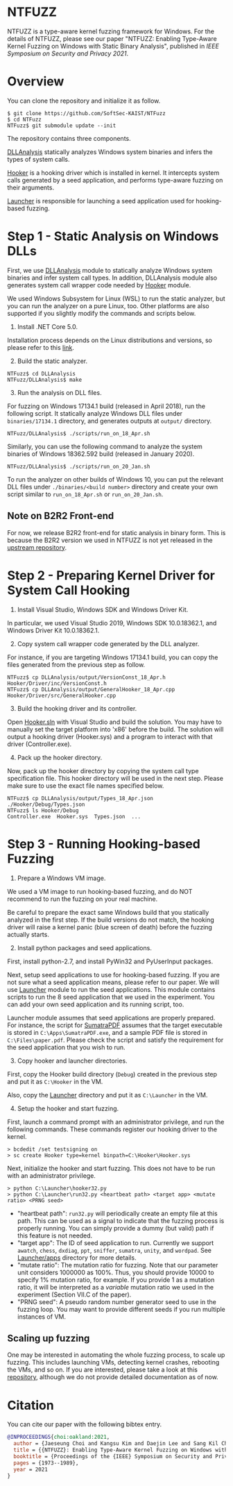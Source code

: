 # NTFUZZ

NTFUZZ is a type-aware kernel fuzzing framework for Windows. For the details of
NTFUZZ, please see our paper "NTFUZZ: Enabling Type-Aware Kernel Fuzzing on
Windows with Static Binary Analysis", published in *IEEE Symposium on Security
and Privacy 2021*.

# Overview

You can clone the repository and initialize it as follow.

```
$ git clone https://github.com/SoftSec-KAIST/NTFuzz
$ cd NTFuzz
NTFuzz$ git submodule update --init
```

The repository contains three components.

[DLLAnalysis](./DLLAnalysis) statically analyzes Windows system binaries and
infers the types of system calls.

[Hooker](./Hooker) is a hooking driver which is installed in kernel. It
intercepts system calls generated by a seed application, and performs type-aware
fuzzing on their arguments.

[Launcher](./Launcher) is responsible for launching a seed application used for
hooking-based fuzzing.

# Step 1 - Static Analysis on Windows DLLs

First, we use [DLLAnalysis](./DLLAnalysis) module to statically analyze Windows
system binaries and infer system call types. In addition, DLLAnalysis module
also generates system call wrapper code needed by [Hooker](./Hooker) module.

We used Windows Subsystem for Linux (WSL) to run the static analyzer, but you
can run the analyzer on a pure Linux, too. Other platforms are also supported if
you slightly modify the commands and scripts below.

1. Install .NET Core 5.0.

Installation process depends on the Linux distributions and versions, so please
refer to this [link](https://docs.microsoft.com/en-us/dotnet/core/install/).

2. Build the static analyzer.

```
NTFuzz$ cd DLLAnalysis
NTFuzz/DLLAnalysis$ make
```

3. Run the analysis on DLL files.

For fuzzing on Windows 17134.1 build (released in April 2018), run the following
script. It statically analyze Windows DLL files under `binaries/17134.1`
directory, and generates outputs at `output/` directory.
```
NTFuzz/DLLAnalysis$ ./scripts/run_on_18_Apr.sh
```

Similarly, you can use the following command to analyze the system binaries of
Windows 18362.592 build (released in January 2020).
```
NTFuzz/DLLAnalysis$ ./scripts/run_on_20_Jan.sh
```

To run the analyzer on other builds of Windows 10, you can put the relevant DLL
files under `./binaries/<build number>` directory and create your own script
similar to `run_on_18_Apr.sh` or `run_on_20_Jan.sh`.

## Note on B2R2 Front-end

For now, we release B2R2 front-end for static analysis in binary form. This is
because the B2R2 version we used in NTFUZZ is not yet released in the [upstream
repository](https://github.com/B2R2-org/B2R2).

# Step 2 - Preparing Kernel Driver for System Call Hooking

1. Install Visual Studio, Windows SDK and Windows Driver Kit.

In particular, we used Visual Studio 2019, Windows SDK 10.0.18362.1, and Windows
Driver Kit 10.0.18362.1.

2. Copy system call wrapper code generated by the DLL analyzer.

For instance, if you are targeting Windows 17134.1 build, you can copy the files
generated from the previous step as follow.
```
NTFuzz$ cp DLLAnalysis/output/VersionConst_18_Apr.h Hooker/Driver/inc/VersionConst.h
NTFuzz$ cp DLLAnalysis/output/GeneralHooker_18_Apr.cpp Hooker/Driver/src/GeneralHooker.cpp
```

3. Build the hooking driver and its controller.

Open [Hooker.sln](Hooker/Hooker.sln) with Visual Studio and build the
solution. You may have to manually set the target platform into 'x86' before the
build. The solution will output a hooking driver (Hooker.sys) and a program to
interact with that driver (Controller.exe).

4. Pack up the hooker directory.

Now, pack up the hooker directory by copying the system call type specification
file. This hooker directory will be used in the next step. Please make sure to
use the exact file names specified below.
```
NTFuzz$ cp DLLAnalysis/output/Types_18_Apr.json ./Hooker/Debug/Types.json
NTFuzz$ ls Hooker/Debug
Controller.exe  Hooker.sys  Types.json  ...
```

# Step 3 - Running Hooking-based Fuzzing

1. Prepare a Windows VM image.

We used a VM image to run hooking-based fuzzing, and do NOT recommend to run the
fuzzing on your real machine.

Be careful to prepare the exact same Windows build that you statically analyzed
in the first step. If the build versions do not match, the hooking driver will
raise a kernel panic (blue screen of death) before the fuzzing actually starts.

2. Install python packages and seed applications.

First, install python-2.7, and install PyWin32 and PyUserInput packages.

Next, setup seed applications to use for hooking-based fuzzing. If you are not
sure what a seed application means, please refer to our paper. We will use
[Launcher](./Launcher) module to run the seed applications. This module contains
scripts to run the 8 seed application that we used in the experiment. You can
add your own seed application and its running script, too.

Launcher module assumes that seed applications are properly prepared. For
instance, the script for [SumatraPDF](./Launcher/apps/sumatra.py) assumes that
the target executable is stored in `C:\Apps\SumatraPDF.exe`, and a sample PDF
file is stored in `C:\Files\paper.pdf`. Please check the script and satisfy the
requirement for the seed application that you wish to run.

3. Copy hooker and launcher directories.

First, copy the Hooker build directory (`Debug`) created in the previous step
and put it as `C:\Hooker` in the VM.

Also, copy the [Launcher](./Launcher) directory and put it as `C:\Launcher` in
the VM.

4. Setup the hooker and start fuzzing.

First, launch a command prompt with an administrator privilege, and run the
following commands. These commands register our hooking driver to the kernel.

```
> bcdedit /set testsigning on
> sc create Hooker type=kernel binpath=C:\Hooker\Hooker.sys
```

Next, initialize the hooker and start fuzzing. This does not have to be run with
an administrator privilege.

```
> python C:\Launcher\hooker32.py
> python C:\Launcher\run32.py <heartbeat path> <target app> <mutate ratio> <PRNG seed>
```
- "heartbeat path": `run32.py` will periodically create an empty file at this
  path. This can be used as a signal to indicate that the fuzzing process is
  properly running. You can simply provide a dummy (but valid) path if this
  feature is not needed.
- "target app": The ID of seed application to run. Currently we support
`awatch`, `chess`, `dxdiag`, `ppt`, `sniffer`, `sumatra`, `unity`, and
`wordpad`. See [Launcher/apps](./Launcher/apps) directory for more details.
- "mutate ratio": The mutation ratio for fuzzing. Note that our parameter unit
  considers 1000000 as 100%. Thus, you should provide 10000 to specify 1%
  mutation ratio, for example. If you provide 1 as a mutation ratio, it will be
  interpreted as a *variable* mutation ratio we used in the experiment (Section
  VII.C of the paper).
- "PRNG seed": A pseudo random number generator seed to use in the fuzzing loop.
  You may want to provide different seeds if you run multiple instances of VM.

## Scaling up fuzzing

One may be interested in automating the whole fuzzing process, to scale up
fuzzing. This includes launching VMs, detecting kernel crashes, rebooting the
VMs, and so on. If you are interested, please take a look at this
[repository](https://github.com/jchoi2022/NtFuzz-Framework), although we do not
provide detailed documentation as of now.

# Citation

You can cite our paper with the following bibtex entry.
```bibtex
@INPROCEEDINGS{choi:oakland:2021,
  author = {Jaeseung Choi and Kangsu Kim and Daejin Lee and Sang Kil Cha},
  title = {{NTFUZZ}: Enabling Type-Aware Kernel Fuzzing on Windows with Static Binary Analysis},
  booktitle = {Proceedings of the {IEEE} Symposium on Security and Privacy},
  pages = {1973--1989},
  year = 2021
}
```
